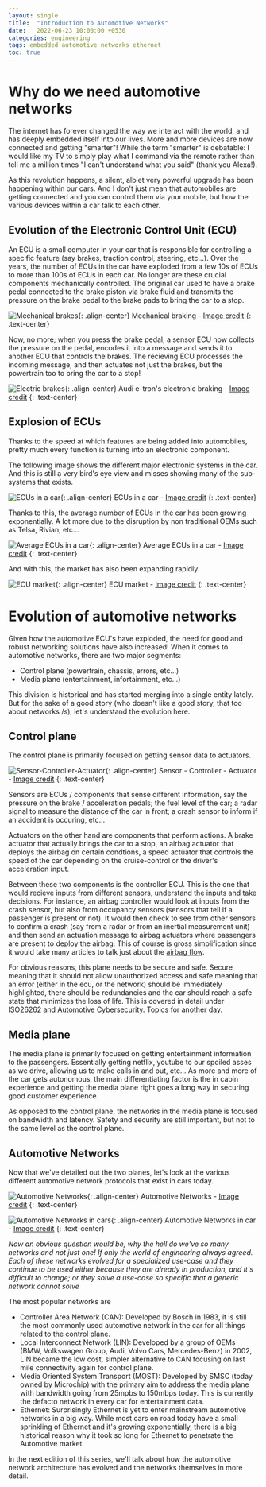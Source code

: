 ```yaml
---
layout: single
title:  "Introduction to Automotive Networks"
date:   2022-06-23 10:00:00 +0530
categories: engineering
tags: embedded automotive networks ethernet
toc: true
---
```

# Why do we need automotive networks
The internet has forever changed the way we interact with the world, and has deeply embedded itself into our lives. More and more devices are now connected and getting "smarter"! While the term "smarter" is debatable: I would like my TV to simply play what I command via the remote rather than tell me a million times "I can't understand what you said" (thank you Alexa!). 

As this revolution happens, a silent, albiet very powerful upgrade has been happening within our cars. And I don't just mean that automobiles are getting connected and you can control them via your mobile, but how the various devices within a car talk to each other.

## Evolution of the Electronic Control Unit (ECU)
An ECU is a small computer in your car that is responsible for controlling a specific feature (say brakes, traction control, steering, etc...). Over the years, the number of ECUs in the car have exploded from a few 10s of ECUs to more than 100s of ECUs in each car. No longer are these crucial components mechanically controlled. The original car used to have a brake pedal connected to the brake piston via brake fluid and transmits the pressure on the brake pedal to the brake pads to bring the car to a stop.

![Mechanical brakes](/assets/images/2022-06-23/2022-06-23-mechanical-braking.webp){: .align-center}
Mechanical braking - [Image credit](https://projectsgeek.com/2020/03/mechanical-braking-system-project.html)
{: .text-center}

Now, no more; when you press the brake pedal, a sensor ECU now collects the pressure on the pedal, encodes it into a message and sends it to another ECU that controls the brakes. The recieving ECU processes the incoming message, and then actuates not just the brakes, but the powertrain too to bring the car to a stop!

![Electric brakes](/assets/images/2022-06-23/2022-06-23-electric-brake.webp){: .align-center}
Audi e-tron's electronic braking - [Image credit](https://www.autoevolution.com/news/what-is-brake-by-wire-and-how-it-works-150856.html)
{: .text-center}

## Explosion of ECUs
Thanks to the speed at which features are being added into automobiles, pretty much every function is turning into an electronic component. 

The following image shows the different major electronic systems in the car. And this is still a very bird's eye view and misses showing many of the sub-systems that exists.

![ECUs in a car ](/assets/images/2022-06-23/2022-06-23-electonic-components-in-car.webp){: .align-center}
ECUs in a car - [Image credit](https://autotechdrive.com/electronic-control-unit/)
{: .text-center}

Thanks to this, the average number of ECUs in the car has been growing exponentially. A lot more due to the disruption by non traditional OEMs such as Telsa, Rivian, etc...

![Average ECUs in a car](/assets/images/2022-06-23/2022-06-23-average-ecus-in-car.webp){: .align-center}
Average ECUs in a car - [Image credit](https://www.greencarcongress.com/2015/07/20150729-berger.html)
{: .text-center}

And with this, the market has also been expanding rapidly.

![ECU market](/assets/images/2022-06-23/2022-06-23-average-ecu-market.webp){: .align-center}
ECU market - [Image credit](https://www.marketsandmarkets.com/Market-Reports/automotive-ecu-market-34863602.html)
{: .text-center}

# Evolution of automotive networks
Given how the automotive ECU's have exploded, the need for good and robust networking solutions have also increased! When it comes to automotive networks, there are two major segments:
* Control plane (powertrain, chassis, errors, etc...)
* Media plane (entertainment, infortainment, etc...)

This division is historical and has started merging into a single entity lately. But for the sake of a good story (who doesn't like a good story, that too about networks /s), let's understand the evolution here.

## Control plane
The control plane is primarily focused on getting sensor data to actuators.

![Sensor-Controller-Actuator](/assets/images/2022-06-23/2022-06-23-sensor-controller-actuator.webp){: .align-center}
Sensor - Controller - Actuator - [Image credit](https://www.geeksforgeeks.org/actuators-in-iot/)
{: .text-center}

Sensors are ECUs / components that sense different information, say the pressure on the brake / acceleration pedals; the fuel level of the car; a radar signal to measure the distance of the car in front; a crash sensor to inform if an accident is occuring, etc... 

Actuators on the other hand are components that perform actions. A brake actuator that actually brings the car to a stop, an airbag actuator that deploys the airbag on certain condtions, a speed actuator that controls the speed of the car depending on the cruise-control or the driver's acceleration input.

Between these two components is the controller ECU. This is the one that would recieve inputs from different sensors, understand the inputs and take decisions. For instance, an airbag controller would look at inputs from the crash sensor, but also from occupancy sensors (sensors that tell if a passenger is present or not). It would then check to see from other sensors to confirm a crash (say from a radar or from an inertial measurement unit) and then send an actuation message to airbag actuators where passengers are present to deploy the airbag. This of course is gross simplification since it would take many articles to talk just about the [airbag flow](https://www.hella.com/techworld/uk/Technical/Car-electronics-and-electrics/Car-airbag-system-3083/).

For obvious reasons, this plane needs to be secure and safe. Secure meaning that it should not allow unauthorized access and safe meaning that an error (either in the ecu, or the network) should be immediately highlighted, there should be redundancies and the car should reach a safe state that minimizes the loss of life. This is covered in detail under [ISO26262](https://en.wikipedia.org/wiki/ISO_26262) and [Automotive Cybersecurity](https://www.nhtsa.gov/technology-innovation/vehicle-cybersecurity). Topics for another day.

## Media plane
The media plane is primarily focused on getting entertainment information to the passengers. Essentially getting netflix, youtube to our spoiled asses as we drive, allowing us to make calls in and out, etc... As more and more of the car gets autonomous, the main differentiating factor is the in cabin experience and getting the media plane right goes a long way in securing good customer experience.

As opposed to the control plane, the networks in the media plane is focused on bandwidth and latency. Safety and security are still important, but not to the same level as the control plane.

## Automotive Networks
Now that we've detailed out the two planes, let's look at the various different automotive network protocols that exist in cars today. 

![Automotive Networks](/assets/images/2022-06-23/2022-06-23-automotive-networks.webp){: .align-center}
Automotive Networks - [Image credit](https://standards.ieee.org/wp-content/uploads/import/documents/other/d1-03_matheus_evolution_of_ethernet_based_automotive_networks.pdf)
{: .text-center}

![Automotive Networks in cars](/assets/images/2022-06-23/2022-06-23-automotive-networks-in-car.webp){: .align-center}
Automotive Networks in car - [Image credit](https://silvaco.com/blog/design-ip-for-automotive-socs-trends-and-solutions/)
{: .text-center}

<em>Now an obvious question would be, why the hell do we've so many networks and not just one! If only the world of engineering always agreed. Each of these networks evolved for a specialized use-case and they continue to be used either because they are already in production, and it's difficult to change; or they solve a use-case so specific that a generic network cannot solve</em>

The most popular networks are
* Controller Area Network (CAN): Developed by Bosch in 1983, it is still the most commonly used automotive network in the car for all things related to the control plane. 
* Local Interconnect Network (LIN): Developed by a group of OEMs (BMW, Volkswagen Group, Audi, Volvo Cars, Mercedes-Benz) in 2002, LIN became the low cost, simpler alternative to CAN focusing on last mile connectivity again for control plane. 
* Media Oriented System Transport (MOST): Developed by SMSC (today owned by Microchip) with the primary aim to address the media plane with bandwidth going from 25mpbs to 150mbps today. This is currently the defacto network in every car for entertainment data.
* Ethernet: Surprisingly Ethernet is yet to enter mainstream automotive networks in a big way. While most cars on road today have a small sprinkling of Ethernet and it's growing exponentially, there is a big historical reason why it took so long for Ethernet to penetrate the Automotive market.

In the next edition of this series, we'll talk about how the automotive network architecture has evolved and the networks themselves in more detail.